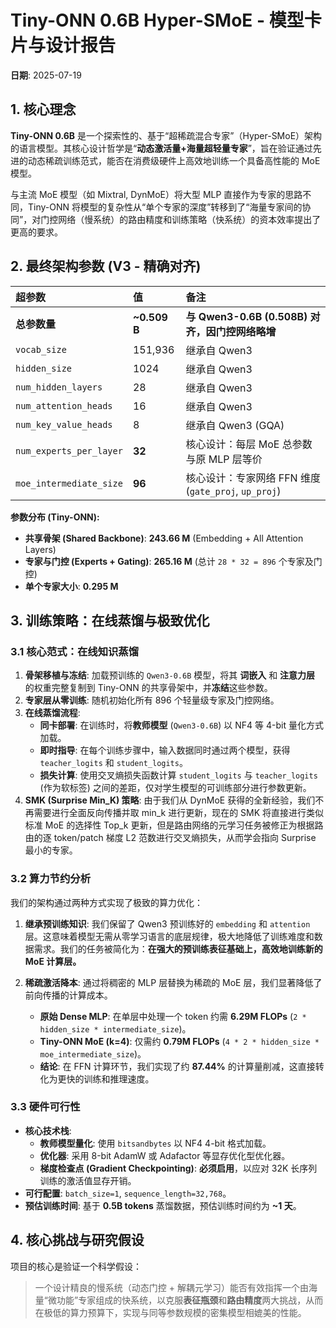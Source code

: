# Tiny-ONN 0.6B Hyper-SMoE - 模型卡片与设计报告

**日期**: 2025-07-19

## 1. 核心理念

**Tiny-ONN 0.6B** 是一个探索性的、基于“超稀疏混合专家”（Hyper-SMoE）架构的语言模型。其核心设计哲学是“**动态激活量+海量超轻量专家**”，旨在验证通过先进的动态稀疏训练范式，能否在消费级硬件上高效地训练一个具备高性能的 MoE 模型。

与主流 MoE 模型（如 Mixtral, DynMoE）将大型 MLP 直接作为专家的思路不同，Tiny-ONN 将模型的复杂性从“单个专家的深度”转移到了“海量专家间的协同”，对门控网络（慢系统）的路由精度和训练策略（快系统）的资本效率提出了更高的要求。

## 2. 最终架构参数 (V3 - 精确对齐)

| 超参数                  | 值             | 备注                                                         |
| :---------------------- | :------------- | :----------------------------------------------------------- |
| **总参数量**            | **~0.509 B**   | **与 Qwen3-0.6B (0.508B) 对齐，因门控网络略增**         |
| `vocab_size`            | 151,936        | 继承自 Qwen3                                                 |
| `hidden_size`           | 1024           | 继承自 Qwen3                                                 |
| `num_hidden_layers`     | 28             | 继承自 Qwen3                                                 |
| `num_attention_heads`   | 16             | 继承自 Qwen3                                                 |
| `num_key_value_heads`   | 8              | 继承自 Qwen3 (GQA)                                           |
| `num_experts_per_layer` | **32**         | 核心设计：每层 MoE 总参数与原 MLP 层等价                     |
| `moe_intermediate_size` | **96**         | 核心设计：专家网络 FFN 维度 (`gate_proj`, `up_proj`)         |

**参数分布 (Tiny-ONN):**

- **共享骨架 (Shared Backbone)**: **243.66 M** (Embedding + All Attention Layers)
- **专家与门控 (Experts + Gating)**: **265.16 M** (总计 `28 * 32 = 896` 个专家及门控)
- **单个专家大小**: **0.295 M**

## 3. 训练策略：在线蒸馏与极致优化

### 3.1 核心范式：在线知识蒸馏

1. **骨架移植与冻结**: 加载预训练的 `Qwen3-0.6B` 模型，将其 **词嵌入** 和 **注意力层** 的权重完整复制到 Tiny-ONN 的共享骨架中，并**冻结**这些参数。
2. **专家层从零训练**: 随机初始化所有 896 个轻量级专家及门控网络。
3. **在线蒸馏流程**:
   - **同卡部署**: 在训练时，将**教师模型** (`Qwen3-0.6B`) 以 NF4 等 4-bit 量化方式加载。
   - **即时指导**: 在每个训练步骤中，输入数据同时通过两个模型，获得 `teacher_logits` 和 `student_logits`。
   - **损失计算**: 使用交叉熵损失函数计算 `student_logits` 与 `teacher_logits` (作为软标签) 之间的差距，仅对学生模型的可训练部分进行参数更新。
4. **SMK (Surprise Min_K) 策略**: 由于我们从 DynMoE 获得的全新经验，我们不再需要进行全面反向传播并取 min_k 进行更新，现在的 SMK 将直接进行类似标准 MoE 的选择性 Top_k 更新，但是路由网络的元学习任务被修正为根据路由的逐 token/patch 梯度 L2 范数进行交叉熵损失，从而学会指向 Surprise 最小的专家。

### 3.2 算力节约分析

我们的架构通过两种方式实现了极致的算力优化：

1. **继承预训练知识**: 我们保留了 Qwen3 预训练好的 `embedding` 和 `attention` 层。这意味着模型无需从零学习语言的底层规律，极大地降低了训练难度和数据需求。我们的任务被简化为：**在强大的预训练表征基础上，高效地训练新的 MoE 计算层。**

2. **稀疏激活降本**: 通过将稠密的 MLP 层替换为稀疏的 MoE 层，我们显著降低了前向传播的计算成本。
   - **原始 Dense MLP**: 在单层中处理一个 token 约需 **6.29M FLOPs** (`2 * hidden_size * intermediate_size`)。
   - **Tiny-ONN MoE (k=4)**: 仅需约 **0.79M FLOPs** (`4 * 2 * hidden_size * moe_intermediate_size`)。
   - **结论**: 在 FFN 计算环节，我们实现了约 **87.44%** 的计算量削减，这直接转化为更快的训练和推理速度。

### 3.3 硬件可行性

- **核心技术栈**:
  - **教师模型量化**: 使用 `bitsandbytes` 以 NF4 4-bit 格式加载。
  - **优化器**: 采用 8-bit AdamW 或 Adafactor 等显存优化型优化器。
  - **梯度检查点 (Gradient Checkpointing)**: **必须启用**，以应对 32K 长序列训练的激活值显存开销。
- **可行配置**: `batch_size=1`, `sequence_length=32,768`。
- **预估训练时间**: 基于 **0.5B tokens** 蒸馏数据，预估训练时间约为 **~1 天**。

## 4. 核心挑战与研究假设

项目的核心是验证一个科学假设：

> 一个设计精良的慢系统（动态门控 + 解耦元学习）能否有效指挥一个由海量“微功能”专家组成的快系统，以克服**表征瓶颈**和**路由精度**两大挑战，从而在极低的算力预算下，实现与同等参数规模的密集模型相媲美的性能。
